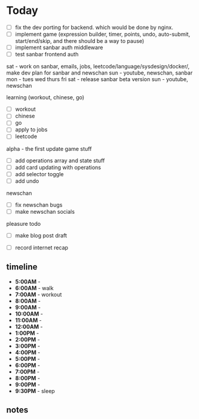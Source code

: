 # Today

- [ ] fix the dev porting for backend. which would be done by nginx.
- [ ] implement game (expression builder, timer, points, undo, auto-submit, start/end/skip, and there should be a way to pause)
- [ ] implement sanbar auth middleware
- [ ] test sanbar frontend auth

sat - work on sanbar, emails, jobs, leetcode/language/sysdesign/docker/, make dev plan for sanbar and newschan
sun - youtube, newschan, sanbar
mon - 
tues
wed
thurs
fri
sat - release sanbar beta version
sun - youtube, newschan


learning (workout, chinese, go)
- [ ] workout
- [ ] chinese
- [ ] go
- [ ] apply to jobs
- [ ] leetcode

alpha - the first update
game stuff
- [ ] add operations array and state stuff
- [ ] add card updating with operations
- [ ] add selector toggle
- [ ] add undo 

newschan
- [ ] fix newschan bugs
- [ ] make newschan socials

pleasure todo
- [ ] make blog post draft
- [ ] record internet recap


## timeline
- **5:00AM** - 
- **6:00AM** - walk 
- **7:00AM** - workout
- **8:00AM** - 
- **9:00AM** - 
- **10:00AM** - 
- **11:00AM** - 
- **12:00AM** - 
- **1:00PM** - 
- **2:00PM** - 
- **3:00PM** - 
- **4:00PM** - 
- **5:00PM** - 
- **6:00PM** - 
- **7:00PM** - 
- **8:00PM** - 
- **9:00PM** - 
- **9:30PM** - sleep

## notes
